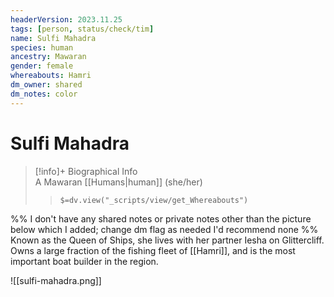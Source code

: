 ```yaml
---
headerVersion: 2023.11.25
tags: [person, status/check/tim]
name: Sulfi Mahadra
species: human
ancestry: Mawaran
gender: female
whereabouts: Hamri
dm_owner: shared
dm_notes: color
---
```

# Sulfi Mahadra
>[!info]+ Biographical Info  
> A Mawaran [[Humans|human]] (she/her)  
>> `$=dv.view("_scripts/view/get_Whereabouts")`

%% I don't have any shared notes or private notes other than the picture below which I added; change dm flag as needed I'd recommend none %%
Known as the Queen of Ships, she lives with her partner Iesha on Glittercliff. Owns a large fraction of the fishing fleet of [[Hamri]], and is the most important boat builder in the region.

![[sulfi-mahadra.png]]